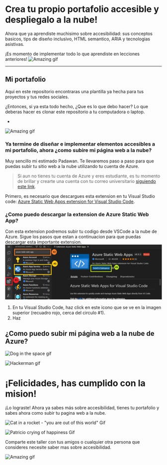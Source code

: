 # Crea tu propio portafolio accesible y despliegalo a la nube!

Ahora que ya aprendiste muchisimo sobre accesibilidad: sus conceptos basicos, tips de diseño inclusivo, HTML semantico, ARIA y tecnologias asistivas. 

¡Es momento de implementar todo lo que aprendiste en lecciones anteriores!
![Amazing gif](https://media.giphy.com/media/uQkKavfX6TER2/giphy.gif)

---

## Mi portafolio
Aqui en este repositorio encontraras una plantilla ya hecha para tus proyectos y tus redes sociales.

¿Entonces, si ya esta todo hecho, ¿Que es lo que debo hacer? Lo que deberas hacer es clonar este repositorio a tu computadora o laptop. 

- 

![Amazing gif](https://media.giphy.com/media/o0vwzuFwCGAFO/giphy.gif)


### Ya termine de diseñar e implementar elementos accesibles a mi portafolio, ahora ¿como subire mi página web a la nube?

Muy sencillo mi estimado Padawan. Te llevaremos paso a paso para que puedas subir tu sitio web a la nube utilizando tu cuenta de Azure. 

> Si aun no tienes tu cuenta de Azure y eres estudiante, es tu momento de brillar y crearte una cuenta con tu correo universitario [siguiendo este link](https://azure.microsoft.com/es-mx/free/students/).

Primero, es necesario que descargues esta extension en tu Visual Studio code: [Azure Static Web Apps extension for Visual Studio Code](https://marketplace.visualstudio.com/items?itemName=ms-azuretools.vscode-azurestaticwebapps).

 ### ¿Como puedo descargar la extension de Azure Static Web App?
Con esta extension podremos subir tu codigo desde VSCode a la nube de Azure. Sigue los pasos que estan a continuacion para que puedas descargar esta importante extension.
![How to download the Azure Static Web App Step-by-Step Image's](../img/extension.png)
 1. En tu Visual Studio Code, haz click en este icono que se ve en la imagen superior (recuadro rojo, cerca del circulo #1).
 2. Haz

## ¿Como puedo subir mi página web a la nube de Azure?
 ![Dog in the space gif](https://media.giphy.com/media/11syU6ZZ6PsGRO/giphy.gif)


![Hackerman gif](https://media.giphy.com/media/3knKct3fGqxhK/giphy.gif)
 # ¡Felicidades, has cumplido con la mision! 
 ¡Lo lograste! Ahora ya sabes más sobre accesibilidad, tienes tu portafolio y sabes ahora como subir tu pagina web a la nube.

![Cat in a rocket - "you are out of this world" Gif](https://media.giphy.com/media/jpzOxSk3CV0ur5LyqU/giphy.gif)

 ![Patricio crying of happiness Gif](https://media.giphy.com/media/1GTZA4flUzQI0/giphy.gif)

 Comparte este taller con tus amigos o cualquier otra persona que consideres necesite saber mas sobre accesibilidad.

![Amazing gif](https://media.giphy.com/media/eoxomXXVL2S0E/giphy.gif)
